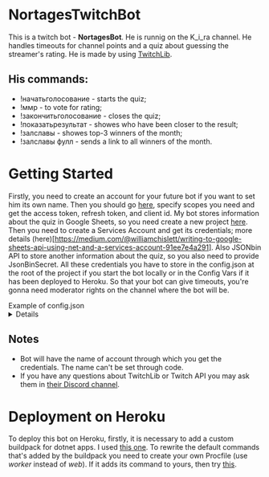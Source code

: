 # NortagesTwitchBot
This is a twitch bot - **NortagesBot**. He is runnig on the K_i_ra channel. He handles timeouts for channel points and a quiz about guessing the streamer's rating. He is made by using [TwitchLib](https://github.com/TwitchLib).

## His commands:
- !начатьголосование - starts the quiz;
- !ммр <num> - to vote for rating;
- !закончитьголосование - closes the quiz;
- !показатьрезультат <result> - showes who have been closer to the result;
- !залславы - showes top-3 winners of the month;
- !залславы фулл - sends a link to all winners of the month.
  
# Getting Started
Firstly, you need to create an account for your future bot if you want to set him its own name. Then you should go [here](https://twitchtokengenerator.com/), specify scopes you need and get the access token, refresh token, and client id. My bot stores information about the quiz in Google Sheets, so you need create a new project [here](https://console.developers.google.com/). Then you need to create a Services Account and get its credentials; more details (here)[https://medium.com/@williamchislett/writing-to-google-sheets-api-using-net-and-a-services-account-91ee7e4a291]. Also JSONbin API to store another information about the quiz, so you also need to provide JsonBinSecret. All these credentials you have to store in the config.json at the root of the project if you start the bot locally or in the Config Vars if it has been deployed to Heroku. So that your bot can give timeouts, you're gonna need moderator rights on the channel where the bot will be.
<summary>Example of config.json</summary>
<details>
```json
{
    "BotToken": "YourBotToken",
    "BotUsername": "YourBotUsername(shows in the logs)",
    "RefreshToken": "YourBotRefreshToken",
    "ChannelName": "ChannelWhereBotWillBe",
    "ClientID": "YourBotClientID",
    "JsonBinSecret": "YourJsonBinSecret",
    "credentials.json": {}
}
```
</details>

## Notes
- Bot will have the name of account through which you get the credentials. The name can't be set through code.
- If you have any questions about TwitchLib or Twitch API you may ask them in [their Discord channel](https://discord.gg/8NXaEyV).
  
# Deployment on Heroku
To deploy this bot on Heroku, firstly, it is necessary to add a custom buildpack for dotnet apps. I used [this one](https://github.com/jincod/dotnetcore-buildpack.git). To rewrite the default commands that's added by the buildpack you need to create your own Procfile (use *worker* instead of *web*). If it adds its command to yours, then try [this](https://github.com/jincod/dotnetcore-buildpack/issues/111#issuecomment-643242377).
